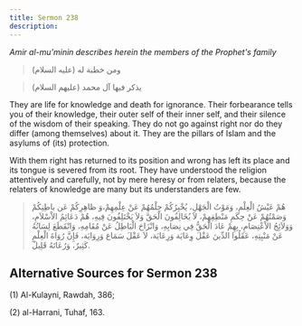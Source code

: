 ```yaml
---
title: Sermon 238
description: 
---
```


*Amir al-mu\'minin describes herein the members of the Prophet\'s
family*

> ومن خطبة له (عليه السلام)

> يذكر فيها آل محمد (عليهم السلام)

They are life for knowledge and death for ignorance. Their forbearance
tells you of their knowledge, their outer self of their inner self, and
their silence of the wisdom of their speaking. They do not go against
right nor do they differ (among themselves) about it. They are the
pillars of Islam and the asylums of (its) protection.

With them right has returned to its position and wrong has left its
place and its tongue is severed from its root. They have understood the
religion attentively and carefully, not by mere heresy or from relaters,
because the relaters of knowledge are many but its understanders are
few.

> هُمْ عَيْشُ الْعِلْمِ، وَمَوْتُ الْجَهْلِ، يُخْبِرُكُمْ حِلْمُهُمْ عَنْ عِلْمِهِمْ،وَ ظاهِرِكُمْ عَن باطِنِكُمْ
> وَصَمْتُهُمْ عَنْ حِكَمِ مَنْطِقِهِمْ، لاَ يُخَالِفُونَ الْحَقَّ وَلاَ يَخْتَلِفُونَ فِيهِ، هُمْ دَعَائِمُ
> الاْسْلاَمِ، وَوَلاَئِجُ الاْعْتِصَامِ، بِهِمْ عَادَ الْحَقُّ فِي نِصَابِهِ، وَانْزَاحَ الْبَاطِلُ عَنْ
> مُقَامِهِ، وَانْقَطَعَ لِسَانُهُ عَنْ مَنْبِتِهِ، عَقَلُوا الدِّينَ عَقْلَ وِعَايَة وَرِعَايَة، لاَ عَقْلَ
> سَمَاع وَرِوَايَة، فَإِنَّ رُوَاةَ الْعِلْمِ كَثِيرٌ، وَرُعَاتَهُ قَلِيلٌ.

## Alternative Sources for Sermon 238

\(1\) Al-Kulayni, Rawdah, 386;

\(2\) al-Harrani, Tuhaf, 163.